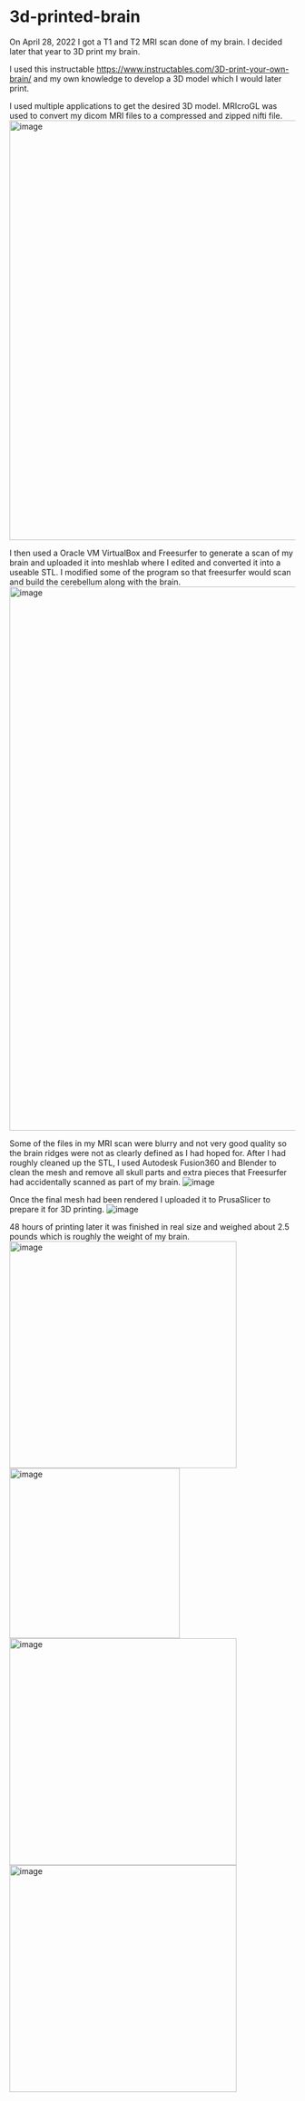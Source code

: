 # 3d-printed-brain
On April 28, 2022 I got a T1 and T2 MRI scan done of my brain. I decided later that year to 3D print my brain. 

I used this instructable https://www.instructables.com/3D-print-your-own-brain/ and my own knowledge to develop a 3D model which I would later print. 

I used multiple applications to get the desired 3D model. MRIcroGL was used to convert my dicom MRI files to a compressed and zipped nifti file. 
<img width="740" alt="image" src="https://user-images.githubusercontent.com/69320369/212181672-6b4d1391-097f-47ad-a1f3-37ceb03557d9.png">

I then used a Oracle VM VirtualBox and Freesurfer to generate a scan of my brain and uploaded it into meshlab where I edited and converted it into a useable STL. I modified some of the program so that freesurfer would scan and build the cerebellum along with the brain.
<img width="959" alt="image" src="https://user-images.githubusercontent.com/69320369/212182040-7b66059f-6e5d-4ca5-93af-ef3f1c3fcb18.png">

Some of the files in my MRI scan were blurry and not very good quality so the brain ridges were not as clearly defined as I had hoped for. After I had roughly cleaned up the STL, I used Autodesk Fusion360 and Blender to clean the mesh and remove all skull parts and extra pieces that Freesurfer had accidentally scanned as part of my brain. 
![image](https://user-images.githubusercontent.com/69320369/212183036-8111c188-522b-4b99-8493-cff9ecb54623.png)

Once the final mesh had been rendered I uploaded it to PrusaSlicer to prepare it for 3D printing.
![image](https://user-images.githubusercontent.com/69320369/212183233-7118bfe2-c5d6-45cd-9b8c-0d0a9d5a5609.png)

48 hours of printing later it was finished in real size and weighed about 2.5 pounds which is roughly the weight of my brain. 
<img width="400" alt="image" src="https://user-images.githubusercontent.com/69320369/212183849-341a9210-0b84-41c3-9ae9-6484d2441e1f.jpg">
<img width="300" alt="image" src="https://user-images.githubusercontent.com/69320369/212183856-ca35c59b-8d99-4146-aade-842c8ad7eb1a.jpg">
<img width="400" alt="image" src="https://user-images.githubusercontent.com/69320369/212183864-4cbb252b-611e-4cf8-bd7b-0f596820228b.jpg">
<img width="400" alt="image" src="https://user-images.githubusercontent.com/69320369/212183871-12270e6d-1d24-4ab0-8b89-4243d8cfc4ca.jpg">
